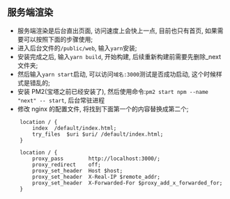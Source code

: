 ## 服务端渲染

- 服务端渲染是后台直出页面, 访问速度上会快上一点, 目前也只有首页, 如果需要可以按照下面的步骤使用;
- 进入后台文件的`/public/web`, 输入`yarn`安装;
- 安装完成之后, 输入`yarn build`, 开始构建, 后续重新构建前需要先删除\_next 文件夹;
- 然后输入`yarn start`启动, 可以访问`域名:3000`测试是否成功启动, 这个时候样式是错乱的;
- 安装 PM2(宝塔之前已经安装了), 然后使用命令:`pm2 start npm --name "next" -- start`, 后台常驻进程
- 修改 nginx 的配置文件, 将找到下面第一个的内容替换成第二个;

```apacheconf
    location / {
        index  /default/index.html;
        try_files  $uri $uri/ /default/index.html;
    }
```

```apacheconf
    location / {
        proxy_pass        http://localhost:3000/;
        proxy_redirect    off;
        proxy_set_header  Host $host;
        proxy_set_header  X-Real-IP $remote_addr;
        proxy_set_header  X-Forwarded-For $proxy_add_x_forwarded_for;
    }
```
